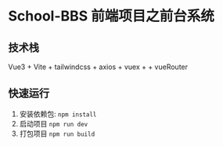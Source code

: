 # School-BBS 前端项目之前台系统
## 技术栈
Vue3 + Vite + tailwindcss + axios + vuex + + vueRouter
## 快速运行
1. 安装依赖包:
```npm install```
2. 启动项目
```npm run dev```
3. 打包项目
```npm run build```

